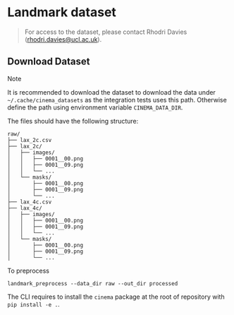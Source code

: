 # Landmark dataset

> For access to the dataset, please contact Rhodri Davies (rhodri.davies@ucl.ac.uk).

## Download Dataset

> [!NOTE]
>
> It is recommended to download the dataset to download the data under `~/.cache/cinema_datasets` as the integration
> tests uses this path. Otherwise define the path using environment variable `CINEMA_DATA_DIR`.

The files should have the following structure:

```
raw/
├── lax_2c.csv
├── lax_2c/
│   ├── images/
│   │   ├── 0001__00.png
│   │   ├── 0001__09.png
│   │   └── ...
│   └── masks/
│       ├── 0001__00.png
│       ├── 0001__09.png
│       └── ...
├── lax_4c.csv
├── lax_4c/
│   ├── images/
│   │   ├── 0001__00.png
│   │   ├── 0001__09.png
│   │   └── ...
│   └── masks/
│       ├── 0001__00.png
│       ├── 0001__09.png
│       └── ...
```

To preprocess

```commandline
landmark_preprocess --data_dir raw --out_dir processed
```

The CLI requires to install the `cinema` package at the root of repository with `pip install -e .`.
